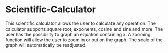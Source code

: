 # Scientific-Calculator

This scientific calculator allows the user to calculate any operation. The calculator supports square root, exponents, 
cosine and sine and more.
The user has the possibility to graph an equation containing x. 
A zooming function will allow the user to zoom in or out on the graph. The scale of the graph will automatically 
be readjusted.


